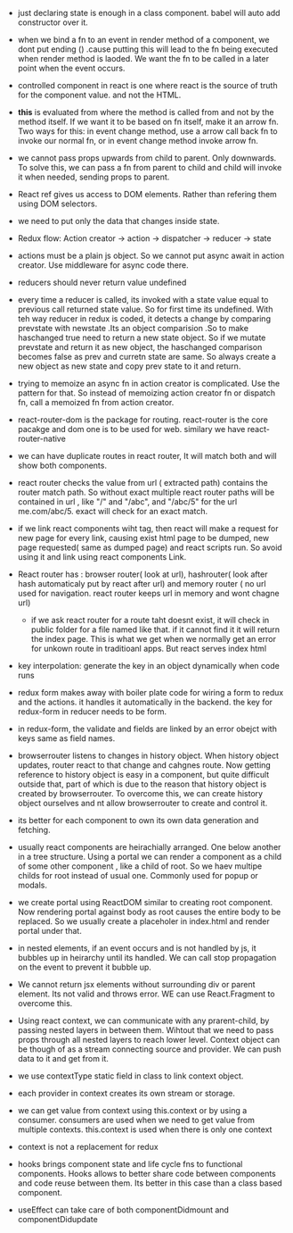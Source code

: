 
- just declaring state is enough in a class component. babel will auto add constructor over it.

- when we bind a fn to an event in render method of a component, we dont put ending () .cause putting this will lead to the fn being executed when render method is laoded. We want the fn to be called in a later point when the event occurs.

- controlled component in react is one where react is the source of truth for the component value. and not the HTML.

- **this** is evaluated from where the method is called from and not by the method itself. If we want it to be based on fn itself, make it an arrow fn. Two ways for this: in event change method, use a arrow call back fn to invoke our normal fn, or in event change method invoke arrow fn.

- we cannot pass props upwards from child to parent. Only downwards. To solve this, we can pass a fn from parent to child and child will invoke it when needed, sending props to parent.

- React ref gives us access to DOM elements. Rather than refering them using DOM selectors.

- we need to put only the data that changes inside state.

- Redux flow: Action creator -> action -> dispatcher -> reducer -> state

- actions must be a plain js object. So we cannot put async await in action creator. Use middleware for async code there.

- reducers should never return value undefined

- every time a reducer is called, its invoked with a state value equal to previous call returned state value. So for first time its undefined. With teh way reducer in redux is coded, it detects a change by comparing prevstate with newstate .Its an object comparision .So to make haschanged true need to return a new state object. So if we mutate prevstate and return it as new object, the haschanged comparison becomes false as prev and curretn state are same. So always create a new object as new state and copy prev state to it and return.

- trying to memoize an async fn in action creator is complicated. Use the pattern for that. So instead of memoizing action creator fn or dispatch fn, call a memoized fn from action creator.

- react-router-dom is the package for routing. react-router is the core pacakge and dom one is to be used for web. similary we have react-router-native 

- we can have duplicate routes in react router, It will match both and will show both components.

- react router checks the value from url ( extracted path) contains the router match path. So without exact multiple react router paths will be contained in url , like "/" and "/abc", and "/abc/5" for the url me.com/abc/5. exact will check for an exact match.

- if we link react components wiht <a> tag, then react will make a request for new page for every link, causing exist html page to be dumped, new page requested( same as dumped page) and react scripts run. So avoid using it and link using react components Link.

- React router has : browser router( look at url), hashrouter( look after hash automaticaly put by react after url) and memory router ( no url used for navigation. react router keeps url in memory and wont chagne url)
  
  
  - if we ask react router for a route taht doesnt exist, it will check in public folder for a file named like that. if it cannot find it it will return the index page. This is what we get when we normally get an error for unkown route in traditioanl apps. But react serves index html
  
 - key interpolation: generate the  key in an object dynamically when code runs
  
 
  - redux form makes away with boiler plate code for wiring a form to redux and the actions. it handles it automatically in the backend. the key for redux-form in reducer needs to be form.
  
  - in redux-form, the validate and fields are linked by an error obejct with keys same as field names.
  
  - browserrouter listens to changes in history object. When history object updates, router react to that change and cahgnes route. Now getting reference to history object is easy in a component, but quite difficult outside that, part of which is due to the reason that history object is created by browserrouter. To overcome this, we can create history object ourselves and nt allow browserrouter to create and control it.
  
 - its better for each component to own its own data generation and fetching.
  
  - usually react components are heirachially arranged. One below another in a tree structure. Using a portal we can render a component as a child of some other component , like a child of root. So we haev multipe childs for root instead of usual one. Commonly used for popup or modals.
  
  - we create portal using ReactDOM similar to creating root component. Now rendering portal against body as root causes the entire body to be replaced. So we usually create a placeholer in index.html and render portal under that.
  
  - in nested elements, if an event occurs and is not handled by js, it bubbles up in heirarchy until its handled. We can call stop propagation on the event to prevent it bubble up.
  
  - We cannot return jsx elements without surrounding div or parent element. Its not valid and throws error. WE can use React.Fragment to overcome this.
  
  - Using react context, we can communicate with any prarent-child, by passing nested layers in between them. Wihtout that we need to pass props through all nested layers to reach lower level. Context object can be though of as a stream connecting source and provider. We can push data to it and get from it. 
  
  - we use contextType static field in class to link context object.
  
  - each provider in context creates its own stream or storage. 
  
  - we can get value from context using this.context or by using a consumer. consumers are used when we need to get value from multiple contexts. this.context is used when there is only one context
  
  - context is not a replacement for redux
  
  - hooks brings component state and life cycle fns to functional components. Hooks allows to better share code between components and code reuse between them. Its better in this case than a class based component.
  
  - useEffect can take care of both componentDidmount and componentDidupdate
